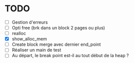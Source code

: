 # TODO

- [ ] Gestion d'erreurs
- [ ] Opti free (brk dans un block 2 pages ou plus)
- [ ] realloc
- [x] show\_alloc\_mem
- [ ] Create block merge avec dernier end\_point
- [ ] Réaliser un main de test
- [ ] Au départ, le break point est-il au tout début de la heap ?
